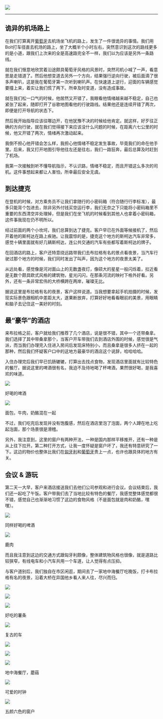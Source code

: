 ![](https://rolen.wiki/wp-content/uploads/2024/03/Untitled-design-2.jpg)

---


## 诡异的机场路上

在我们打算离开[葡萄牙](https://rolen.wiki/travelling-in-europe-portugal/)去机场坐飞机的路上，发生了一件很诡异的事情。我们用Bolt打车径直去机场的路上，坐了大概半个小时左右，突然意识到这次的路线更多的是小道，跟我们上次来的全是高速路完全不一样，我们以为应该是另外一条路线。

就在我们惬意地欣赏着沿途颇具葡萄牙风格的风景时，突然司机小喊了一声，看意思是走错道了。然后他想变道去另外一个方向，结果强行逆向行驶，被后面滴了很多声喇叭，这是我在葡萄牙第一次听到喇叭声。在快速道上逆行，迎面的车辆感觉要撞上来，着实让我们慌了两下。所幸及时变道，没有造成事故。

就在我们松一口气的时候，他居然又开错了，我眼看他情绪越来越不稳定，自己也紧张了起来，随即打开了谷歌地图看他的行驶路线。结果他还是连续开错了两次，即便是打开导航的状态下。

然后我开始指导应该往哪边开，在他犹豫不决的时候给他肯定。就这样，好歹往正确的方向行驶，就在我们觉得接下来应该没什么问题的时候，在距离六七公里的时候，他又开错了两次，情绪再次激动起来。

我倒不担心他开错会怎么样，我担心他情绪不稳定发生事故，毕竟我们的命在他手里。后来，我又打开地图引导他往左还是往右，我们一路狂奔，最后总算及时赶到了机场。

我第一次接触到听不懂导航指示，不认识路，情绪不稳定，而且开错这么多次的司机。这件事想起来都让人害怕，所幸最后安全无虞。

## 到达捷克

在登机的时候，对方乘务员不让我们拿随行的小密码箱（符合随行行李标准），最多只能背个包进去，除非另外付钱买空运行李，我们无奈之下只能将小密码箱里不重要的东西清空并处理掉，但是我们在坐飞机的时候看到其他人也拿着小密码箱，这件事我现在仍不明所以。

经过前面的两个小坎坷，我们总算到达了捷克。客户早已在外面等候接机了，然后开着他的斯柯达在路上疾驰。让我震惊的是，捷克这个地方的斯柯达汽车非常多，感觉十辆里面就有好几辆斯柯达，连公共交通的汽车有些都写着斯柯达的牌子。

在回酒店的路上，客户还特意绕远路带我们去布拉格有名的景点看夜景，当汽车行驶过那个地方的时候，我们同时发出了叫声，因为这个地方的夜景太美了。

从远处看，感觉像是河对面山上的无数盏夜灯，像硕大的星星一般闪烁着，拉近看是无数个颇具欧式风格的建筑物，星光闪闪，在那条河流的映衬下格外好看。另外，还有一条非常宏伟的大桥横跨在两岸，璀璨无比。

据说这里是布拉格有名的夜景，客户这样说道。当我想要拿起手机拍摄的时候，发现实际景色跟相机中差距太大，遂果断放弃，打算好好地看看眼前的美景，用眼睛和脑子去记住这一美好的时刻。

## 最“豪华”的酒店

来布拉格之前，客户就给我们推荐了几个酒店，说是很不错，其中一个还带桑拿。我们选择了其中带桑拿那个，当客户开车带我们去到酒店外围的时候，感觉很是气派，而当我们办理完入住进入房间后发现床特别小，而且桑拿是很多人挤在一起的那种，然后我们怀疑客户口中的这地方最豪华的酒店这个说辞，哈哈哈哈。

入住办理完后我们早已饥肠辘辘，打算出去找点食物，发现酒店里面就有比较特色的餐厅。据说这里的啤酒很有名，我迫不及待地喝了杯啤酒，果然很好喝，是我喜欢的味道。

![](https://rolen.wiki/wp-content/uploads/2024/03/Xnip2024-03-19_22-02-09-1024x787.jpg)

好喝的啤酒

![](https://rolen.wiki/wp-content/uploads/2024/03/Xnip2024-03-19_22-02-26-1024x725.jpg)

面包，牛肉，奶酪混在一起

不过，我们吃完后发现并没有饱腹感，然后在酒店里泡了泡面，两个人蹲在地上吃起泡面，那个场景很是滑稽。

另外，我注意到，这里的窗户有两种开法，一种是国内那样平移推开，还有一种是从上往下拉开。第二种打开方式，让我一度怀疑是窗户坏了，我还有特意研究了一下。这边的物价也整体比我们在[匈牙利](https://rolen.wiki/travelling-in-europe-hungary/)和[葡萄牙](https://rolen.wiki/travelling-in-europe-portugal/)贵上一点，也许也跟具体的地方有关。

## 会议 & 游玩

第二天一大早，客户来酒店接送我们去他们公司参观和进行会议。会议结束后，我们还一起吃了午饭。客户带我们去了当地比较有特色的餐厅，我感觉整体感觉都很不错，感觉自己也渐渐地习惯了这边的食物风格（不是面包就是肉和奶酪，嘿嘿）。

![](https://rolen.wiki/wp-content/uploads/2024/03/Xnip2024-03-19_22-14-16-1-1024x681.jpg)

同样好喝的啤酒

![](https://rolen.wiki/wp-content/uploads/2024/03/Xnip2024-03-19_22-13-14-1024x761.jpg)

鹿肉

而且我注意到这边的交通方式跟匈牙利颇像，整体建筑物风格也很像，就是道路比较狭窄，有线电车和小汽车共用一个车道，让人觉得有点压抑。

与客户道别后，我们独自在市区闲逛，期间去了一家地中海餐厅吃晚饭，打卡布拉格有名的夜景，沿着大桥在异国他乡看人来人往，尽兴而归。

![](https://rolen.wiki/wp-content/uploads/2024/03/Xnip2024-03-19_22-13-41-1024x732.jpg)

![](https://rolen.wiki/wp-content/uploads/2024/03/Xnip2024-03-19_22-13-04-1-781x1024.jpg)

![](https://rolen.wiki/wp-content/uploads/2024/03/Xnip2024-03-19_22-13-55-1024x733.jpg)

好吃的薯条

![](https://rolen.wiki/wp-content/uploads/2024/03/Xnip2024-03-19_22-14-05-904x1024.jpg)

复古的车

![](https://rolen.wiki/wp-content/uploads/2024/03/Xnip2024-03-19_22-14-16-1024x681.jpg)

![](https://rolen.wiki/wp-content/uploads/2024/03/Xnip2024-03-19_22-16-17-1024x740.jpg)

![](https://rolen.wiki/wp-content/uploads/2024/03/Xnip2024-03-19_22-16-43-760x1024.jpg)

地中海餐厅，蘑菇

![](https://rolen.wiki/wp-content/uploads/2024/03/Xnip2024-03-19_22-16-56-797x1024.jpg)

可爱的时钟

![](https://rolen.wiki/wp-content/uploads/2024/03/Xnip2024-03-19_22-17-07-1024x721.jpg)

五颜六色的窗户